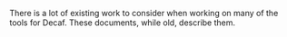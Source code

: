 There is a lot of existing work to consider when working on many of the tools for Decaf. These documents, while old, describe them.
